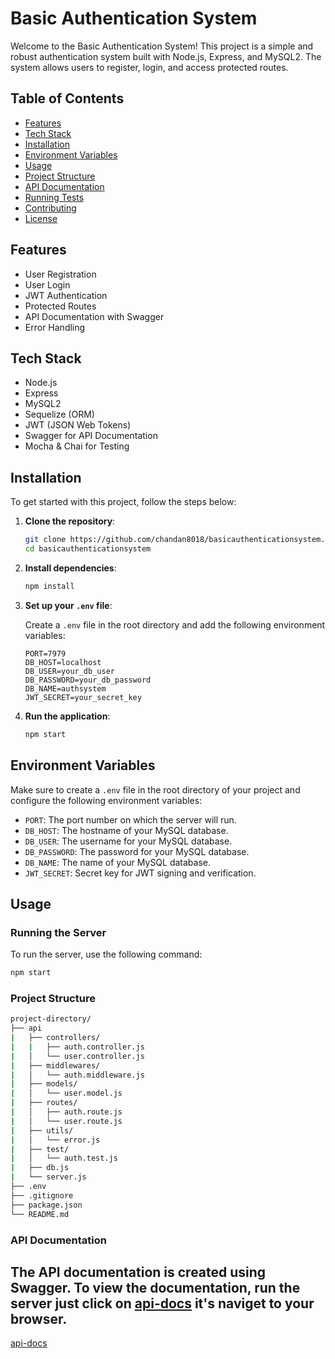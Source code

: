 # Basic Authentication System

Welcome to the Basic Authentication System! This project is a simple and robust authentication system built with Node.js, Express, and MySQL2. The system allows users to register, login, and access protected routes.

## Table of Contents

- [Features](#features)
- [Tech Stack](#tech-stack)
- [Installation](#installation)
- [Environment Variables](#environment-variables)
- [Usage](#usage)
- [Project Structure](#project-structure)
- [API Documentation](#api-documentation)
- [Running Tests](#running-tests)
- [Contributing](#contributing)
- [License](#license)

## Features

- User Registration
- User Login
- JWT Authentication
- Protected Routes
- API Documentation with Swagger
- Error Handling

## Tech Stack

- Node.js
- Express
- MySQL2
- Sequelize (ORM)
- JWT (JSON Web Tokens)
- Swagger for API Documentation
- Mocha & Chai for Testing

## Installation

To get started with this project, follow the steps below:

1. **Clone the repository**:

    ```bash
    git clone https://github.com/chandan8018/basicauthenticationsystem.git
    cd basicauthenticationsystem
    ```

2. **Install dependencies**:

    ```bash
    npm install
    ```

3. **Set up your `.env` file**:

    Create a `.env` file in the root directory and add the following environment variables:

    ```plaintext
    PORT=7979
    DB_HOST=localhost
    DB_USER=your_db_user
    DB_PASSWORD=your_db_password
    DB_NAME=authsystem
    JWT_SECRET=your_secret_key
    ```

4. **Run the application**:

    ```bash
    npm start
    ```

## Environment Variables

Make sure to create a `.env` file in the root directory of your project and configure the following environment variables:

- `PORT`: The port number on which the server will run.
- `DB_HOST`: The hostname of your MySQL database.
- `DB_USER`: The username for your MySQL database.
- `DB_PASSWORD`: The password for your MySQL database.
- `DB_NAME`: The name of your MySQL database.
- `JWT_SECRET`: Secret key for JWT signing and verification.

## Usage

### Running the Server

To run the server, use the following command:

```bash
npm start
```
### Project Structure

```bash
project-directory/
├── api
|   ├── controllers/
|   |   ├── auth.controller.js
|   │   └── user.controller.js
|   ├── middlewares/
|   │   └── auth.middleware.js
|   ├── models/
|   │   └── user.model.js
|   ├── routes/
|   │   ├── auth.route.js
|   │   └── user.route.js
|   ├── utils/
|   │   └── error.js
|   ├── test/
|   │   └── auth.test.js
|   ├── db.js
|   └── server.js
├── .env
├── .gitignore
├── package.json
└── README.md
```

### API Documentation

The API documentation is created using Swagger. To view the documentation, run the server just click on [api-docs](http://localhost:7979/api-docs) it's naviget to your browser.
---

[api-docs](./assets/Swagger-UI.png)

